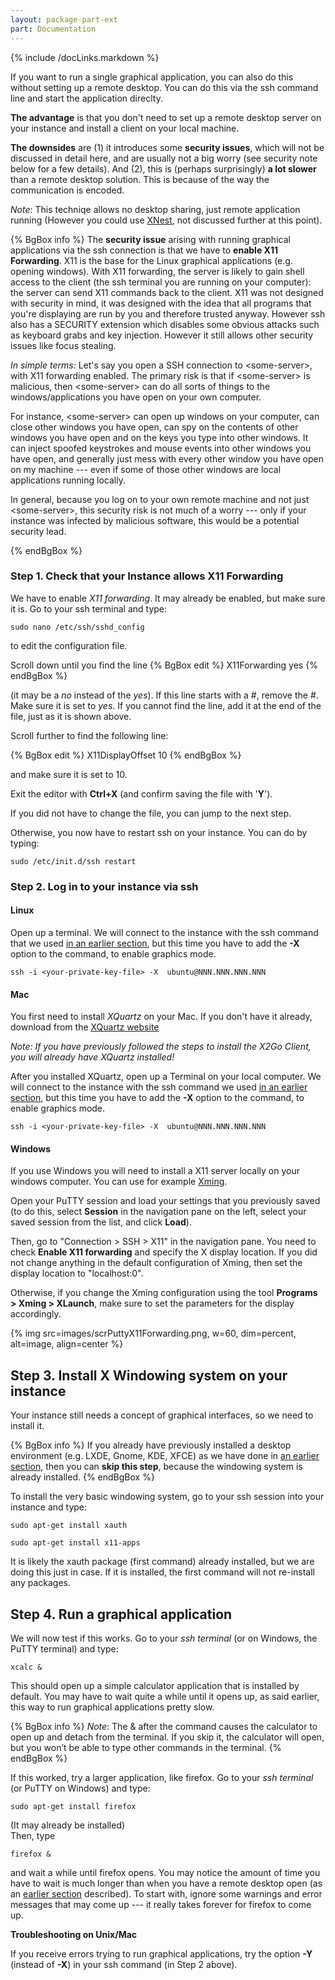 ```yaml
---
layout: package-part-ext
part: Documentation
---
```

{% include /docLinks.markdown %}

If you want to run a single graphical application, you can also do this without setting up a remote desktop. You can do this via the ssh command line and start the application direclty.

**The advantage** is that you don't need to set up a remote desktop server on your instance and install a client on your local machine. 

**The downsides** are (1) it introduces some **security issues**, which will not be discussed in detail here, and are usually not a big worry (see security note below for a few details). And (2), this is (perhaps surprisingly) **a lot slower** than a remote desktop solution. This is because of the way the communication is encoded. 

*Note*: This techniqe allows no desktop sharing, just remote application running (However you could use [XNest](http://en.wikipedia.org/wiki/Xnest), not discussed further at this point).


{% BgBox info %}
The **security issue** arising with running graphical applications via the ssh connection is that we have to **enable X11 Forwarding**. X11 is the base for the Linux graphical applications (e.g. opening windows). With X11 forwarding, the server is likely to gain shell access to the client (the ssh terminal you are running on your computer): the server can send X11 commands back to the client. X11 was not designed with security in mind, it was designed with the idea that all programs that you're displaying are run by you and therefore trusted anyway. However ssh also has a SECURITY extension which disables some obvious attacks such as keyboard grabs and key injection. However it still allows other security issues like focus stealing.

*In simple terms:* Let's say you open a SSH connection to &lt;some-server&gt;, with X11 forwarding enabled. The primary risk is that if &lt;some-server&gt; is malicious, then &lt;some-server&gt; can do all sorts of things to the windows/applications you have open on your own computer.

For instance, &lt;some-server&gt; can open up windows on your computer, can close other windows you have open, can spy on the contents of other windows you have open and on the keys you type into other windows. It can inject spoofed keystrokes and mouse events into other windows you have open, and generally just mess with every other window you have open on my machine --- even if some of those other windows are local applications running locally.

In general, because you log on to your own remote machine and not just &lt;some-server&gt;, this security risk is not much of a worry --- only if your instance was infected by malicious software, this would be a potential security lead.

{% endBgBox %}

### Step 1. Check that your Instance allows X11 Forwarding

We have to enable *X11 forwarding*. It may already be enabled, but make sure it is. Go to your ssh terminal and type:

```sudo nano /etc/ssh/sshd_config```

to edit the configuration file. 

Scroll down until you find the line
{% BgBox edit %}
X11Forwarding yes
{% endBgBox %}

(it may be a *no* instead of the *yes*). If this line starts with a #, remove the #. Make sure it is set to *yes*. If you cannot find the line, add it at the end of the file, just as it is shown above.

Scroll further to find the following line: 

{% BgBox edit %}
X11DisplayOffset 10
{% endBgBox %}

and make sure it is set to 10. 

Exit the editor with **Ctrl+X** (and confirm saving the file with '**Y**').

If you did not have to change the file, you can jump to the next step.

Otherwise, you now have to restart ssh on your instance. You can do by typing:

```sudo /etc/init.d/ssh restart```

### Step 2. Log in to your instance via ssh

#### Linux

Open up a terminal. We will connect to the instance with the ssh command that we used [in an earlier section](connectViaSSH.html), but this time you have to add the **-X** option to the command, to enable graphics mode.  

```ssh -i <your-private-key-file> -X  ubuntu@NNN.NNN.NNN.NNN```

#### Mac 

You first need to install *XQuartz* on your Mac. If you don't have it already, download from the [XQuartz website](http://xquartz.macosforge.org/)

*Note: If you have previously followed the steps to install the X2Go Client, you will already have XQuartz installed!*

After you installed XQuartz, open up a Terminal on your local computer. We will connect to the instance with the ssh command we used [in an earlier section](connectViaSSH.html), but this time you have to add the **-X** option to the command, to enable graphics mode.  

```ssh -i <your-private-key-file> -X  ubuntu@NNN.NNN.NNN.NNN```

#### Windows

If you use Windows you will need to install a X11 server locally on your windows computer. You can use for example [Xming](http://sourceforge.net/projects/xming/).

Open your PuTTY session and load your settings that you previously saved (to do this, select **Session** in the navigation pane on the left, select your saved session from the list, and click **Load**).

Then, go to "Connection > SSH > X11" in the navigation pane. You need to check **Enable X11 forwarding** and specify the X display location. If you did not change anything in the default configuration of Xming, then set the display location to "localhost:0".

Otherwise, if you change the Xming configuration using the tool **Programs > Xming > XLaunch**, make sure to set the parameters for the display accordingly.

{% img src=images/scrPuttyX11Forwarding.png, w=60, dim=percent, alt=image, align=center %}


## Step 3. Install X Windowing system on your instance

Your instance still needs a concept of graphical interfaces, so we need to install it. 

{% BgBox info %}
If you already have previously installed a desktop environment (e.g. LXDE, Gnome, KDE, XFCE) as we have done in [an earlier section](installDesktopEnvironment.html), then you can **skip this step**, because the windowing system is already installed.
{% endBgBox %}

To install the very basic windowing system, go to your ssh session into your instance and type:

```sudo apt-get install xauth```

```sudo apt-get install x11-apps```

It is likely the xauth package (first command) already installed, but we are doing this just in case. If it is installed, the first command will not re-install any packages. 

## Step 4. Run a graphical application

We will now test if this works. Go to your *ssh terminal* (or on Windows, the PuTTY terminal) and type:

```xcalc &```

This should open up a simple calculator application that is installed by default. You may have to wait quite a while until it opens up, as said earlier, this way to run graphical applications pretty slow. 

{% BgBox info %}
*Note*: The & after the command causes the calculator to open up and detach from the terminal. If you skip it, the calculator will open, but you won’t be able to type other commands in the terminal.
{% endBgBox %}

If this worked, try a larger application, like firefox. Go to your *ssh terminal* (or PuTTY on Windows) and type:

```sudo apt-get install firefox```

(It may already be installed)    
Then, type

```firefox &```

and wait a while until firefox opens. You may notice the amount of time you have to wait is much longer than when you have a remote desktop open (as an [earlier section](remoteDesktop.html) described). To start with, ignore some warnings and error messages that may come up --- it really takes forever for firefox to come up.

**Troubleshooting on Unix/Mac**

If you receive errors trying to run graphical applications, try the option **-Y** (instead of **-X**) in your ssh command (in Step 2 above).


